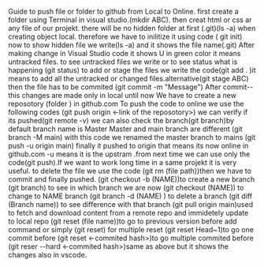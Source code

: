 Guide to push  file or folder to github from Local  to Online.
first create a folder using Terminal in visual studio.(mkdir ABC).
then creat html or css ar any file of our projekt.
there will be no hidden folder at first (.git)(ls -a) when creating object local.
therefore we have to inilitize it using code ( git init)
now to show hidden file we write(ls -a) and it shows the file name(.git)
After making change in Visual Studio  code it shows U in green color it means untracked files.
to see untracked files we write or to see status what is happening (git status)
to add or stage the files we write the code(git add . )it means to add all the untracked or changed files.alternative(git stage ABC)
then the file has to be commited (git commit -m "Message")
After commit-- this changes are made only in local until  now
We have to create a new reposotory (folder ) in github.com
To push the code to online we use the following codes
(git push origin <-link of the reposotory>)
we can verify if its pushed(git remote -v)
we can also check the branch(git branch)by default branch name is Master
Master and main branch are different
(git branch -M main) with this code we renamed the master branch to mains
(git push -u origin main) finally it pushed to origin that means its now online in github.com
-u means it is the upstram .from next time we can use only the code(git push).If we want to work long time in a same projekt it is  very useful.
to delete the file we use the code (git rm (file path))then we have to commit and finally pushed.
(git checkout -b (NAME))to create a new branch
(git branch) to see in which branch we are now
(git checkout (NAME)) to change to NAME branch
(git branch -d (NAME) ) to delete a branch
(git diff (Branch name)) to see difference with that branch
(git pull origin main)used to fetch and download content from a remote repo and immidetely update to local repo
(git reset (file name))to go to previous version before add command or simply (git reset) for multiple reset
(git reset Head~1)to go one commit before
(git reset <-commited hash>)to go multiple commited before
(git reser --hard <-commited hash>)same as above but it shows the changes also in vscode.



